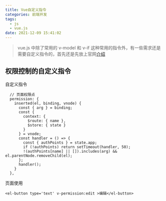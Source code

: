 ```yaml
---
title: Vue自定义指令
categories: 前端开发
tags:
  - js
  - vue.js
date: 2021-12-09 15:41:02
---
```


> vue.js 中除了常用的 v-model 和 v-if 这种常用的指令外，有一些需求还是需要自定义指令的，首先还是先放上官网[介绍](https://v3.cn.vuejs.org/api/application-api.html#directive)

## 权限控制的自定义指令

自定义指令

```
  // 页面权限点
  permission: {
    inserted(el, binding, vnode) {
      const { arg } = binding;
      const {
        context: {
          $route: { name },
          $store: { state }
        }
      } = vnode;
      const handler = () => {
        const { authPoints } = state.app;
        if (!authPoints) return setTimeout(handler, 50);
        !(authPoints[name] || []).includes(arg) && el.parentNode.removeChild(el);
      };
      handler();
    }
  },

```

页面使用

```
<el-button type='text' v-permission:edit >编辑</el-button>
```
